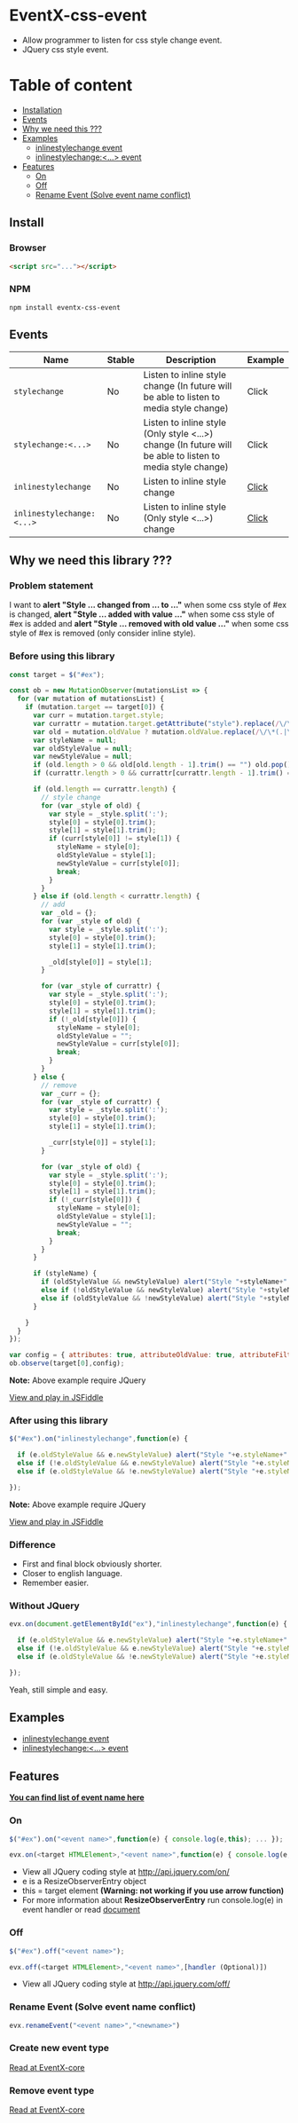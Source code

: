 # EventX-css-event
* Allow programmer to listen for css style change event.
* JQuery css style event.
  
# Table of content
* [Installation](#install)
* [Events](#events)
* [Why we need this ???](#why-we-need-this-library-)
* [Examples](#examples)
  * [inlinestylechange event](https://jsfiddle.net/Chomtana/gt6mmpdj/)
  * [inlinestylechange:<...> event](https://jsfiddle.net/Chomtana/3m3frtc4/)
* [Features](#features)
  * [On](#on)
  * [Off](#off)
  * [Rename Event (Solve event name conflict)](#rename-event-solve-event-name-conflict)

## Install
### Browser
```html
<script src="..."></script>
```

### NPM
```
npm install eventx-css-event
```

## Events
| Name  | Stable | Description | Example |
| ------------- | ------------- | ------------- | ------------- |
| `stylechange`  | No  | Listen to inline style change  (In future will be able to listen to media style change) | Click |
| `stylechange:<...>`  | No  | Listen to inline style (Only style <...>) change (In future will be able to listen to media style change) | Click |
| `inlinestylechange`  | No  | Listen to inline style change | [Click](https://jsfiddle.net/Chomtana/gt6mmpdj/) |
| `inlinestylechange:<...>`  | No  | Listen to inline style (Only style <...>) change | [Click](https://jsfiddle.net/Chomtana/3m3frtc4/) |

## Why we need this library ???
### Problem statement
I want to **alert "Style ... changed from ... to ..."** when some css style of #ex is changed, **alert "Style ... added with value ..."** when some css style of #ex is added and **alert "Style ... removed with old value ..."** when some css style of #ex is removed (only consider inline style).

### Before using this library
```javascript
const target = $("#ex");

const ob = new MutationObserver(mutationsList => {
  for (var mutation of mutationsList) {
    if (mutation.target == target[0]) {
      var curr = mutation.target.style;
      var currattr = mutation.target.getAttribute("style").replace(/\/\*(.|\n)*?\*\//g, "").split(';');
      var old = mutation.oldValue ? mutation.oldValue.replace(/\/\*(.|\n)*?\*\//g, "").split(';') : [];
      var styleName = null;
      var oldStyleValue = null;
      var newStyleValue = null;
      if (old.length > 0 && old[old.length - 1].trim() == "") old.pop();
      if (currattr.length > 0 && currattr[currattr.length - 1].trim() == "") currattr.pop();

      if (old.length == currattr.length) {
        // style change
        for (var _style of old) {
          var style = _style.split(':');
          style[0] = style[0].trim();
          style[1] = style[1].trim();
          if (curr[style[0]] != style[1]) {
            styleName = style[0];
            oldStyleValue = style[1];
            newStyleValue = curr[style[0]];
            break;
          }
        }
      } else if (old.length < currattr.length) {
        // add
        var _old = {};
        for (var _style of old) {
          var style = _style.split(':');
          style[0] = style[0].trim();
          style[1] = style[1].trim();

          _old[style[0]] = style[1];
        }

        for (var _style of currattr) {
          var style = _style.split(':');
          style[0] = style[0].trim();
          style[1] = style[1].trim();
          if (!_old[style[0]]) {
            styleName = style[0];
            oldStyleValue = "";
            newStyleValue = curr[style[0]];
            break;
          }
        }
      } else {
        // remove
        var _curr = {};
        for (var _style of currattr) {
          var style = _style.split(':');
          style[0] = style[0].trim();
          style[1] = style[1].trim();

          _curr[style[0]] = style[1];
        }

        for (var _style of old) {
          var style = _style.split(':');
          style[0] = style[0].trim();
          style[1] = style[1].trim();
          if (!_curr[style[0]]) {
            styleName = style[0];
            oldStyleValue = style[1];
            newStyleValue = "";
            break;
          }
        }
      }
```
```javascript
      if (styleName) {
        if (oldStyleValue && newStyleValue) alert("Style "+styleName+" changed from "+oldStyleValue+" to "+newStyleValue);
        else if (!oldStyleValue && newStyleValue) alert("Style "+styleName+" added with value "+newStyleValue);
        else if (oldStyleValue && !newStyleValue) alert("Style "+styleName+" removed with old value "+oldStyleValue);
      }
```
```javascript
    }
  }
});

var config = { attributes: true, attributeOldValue: true, attributeFilter: ["style"]};
ob.observe(target[0],config);
```
**Note:** Above example require JQuery

[View and play in JSFiddle](https://jsfiddle.net/Chomtana/30d2wctj/)

### After using this library
```javascript
$("#ex").on("inlinestylechange",function(e) {
```
```javascript
  if (e.oldStyleValue && e.newStyleValue) alert("Style "+e.styleName+" changed from "+e.oldStyleValue+" to "+e.newStyleValue);
  else if (!e.oldStyleValue && e.newStyleValue) alert("Style "+e.styleName+" added with value "+e.newStyleValue);
  else if (e.oldStyleValue && !e.newStyleValue) alert("Style "+e.styleName+" removed with old value "+e.oldStyleValue);
```
```javascript
});
```
**Note:** Above example require JQuery

[View and play in JSFiddle](https://jsfiddle.net/Chomtana/gt6mmpdj/)

### Difference
* First and final block obviously shorter.
* Closer to english language.
* Remember easier.

### Without JQuery
```javascript
evx.on(document.getElementById("ex"),"inlinestylechange",function(e) {
```
```javascript
  if (e.oldStyleValue && e.newStyleValue) alert("Style "+e.styleName+" changed from "+e.oldStyleValue+" to "+e.newStyleValue);
  else if (!e.oldStyleValue && e.newStyleValue) alert("Style "+e.styleName+" added with value "+e.newStyleValue);
  else if (e.oldStyleValue && !e.newStyleValue) alert("Style "+e.styleName+" removed with old value "+e.oldStyleValue);
```
```javascript
});
```
Yeah, still simple and easy.

## Examples
* [inlinestylechange event](https://jsfiddle.net/Chomtana/gt6mmpdj/)
* [inlinestylechange:<...> event](https://jsfiddle.net/Chomtana/3m3frtc4/)

## Features
**[You can find list of event name here](#events)**
### On
```javascript
$("#ex").on("<event name>",function(e) { console.log(e,this); ... });
```
```javascript
evx.on(<target HTMLElement>,"<event name>",function(e) { console.log(e,this); ... });
```
* View all JQuery coding style at http://api.jquery.com/on/
* e is a ResizeObserverEntry object
* this = target element **(Warning: not working if you use arrow function)**
* For more information about **ResizeObserverEntry** run console.log(e) in event handler or read [document](https://wicg.github.io/ResizeObserver/#resize-observer-entry-interface)

### Off
```javascript
$("#ex").off("<event name>");
```
```javascript
evx.off(<target HTMLElement>,"<event name>",[handler (Optional)])
```
* View all JQuery coding style at http://api.jquery.com/off/

### Rename Event (Solve event name conflict)
```javascript
evx.renameEvent("<event name>","<newname>")
```

### Create new event type
[Read at EventX-core](https://github.com/Chomtana/EventX-core#create-new-event)

### Remove event type
[Read at EventX-core](https://github.com/Chomtana/EventX-core)
